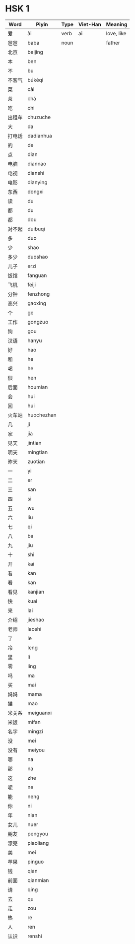 # HSK 1

| Word   | Piyin      | Type | Viet-Han | Meaning    |
| ------ | ---------- | ---- | -------- | ---------- |
| 爱     | ài         | verb | ai       | love, like |
| 爸爸   | baba       | noun |          | father     |
| 北京   | beijing    |      |          |            |
| 本     | ben        |      |          |            |
| 不     | bu         |      |          |            |
| 不客气 | búkèqì     |      |          |            |
| 菜     | cài        |      |          |            |
| 茶     | chá        |      |          |            |
| 吃     | chi        |      |          |            |
| 出租车 | chuzuche   |      |          |            |
| 大     | da         |      |          |            |
| 打电话 | dadianhua  |      |          |            |
| 的     | de         |      |          |            |
| 点     | dian       |      |          |            |
| 电脑   | diannao    |      |          |            |
| 电视   | dianshi    |      |          |            |
| 电影   | dianying   |      |          |            |
| 东西   | dongxi     |      |          |            |
| 读     | du         |      |          |            |
| 都     | du         |      |          |            |
| 都     | dou        |      |          |            |
| 对不起 | duibuqi    |      |          |            |
| 多     | duo        |      |          |            |
| 少     | shao       |      |          |            |
| 多少   | duoshao    |      |          |            |
| 儿子   | erzi       |      |          |            |
| 饭馆   | fanguan    |      |          |            |
| 飞机   | feiji      |      |          |            |
| 分钟   | fenzhong   |      |          |            |
| 高兴   | gaoxing    |      |          |            |
| 个     | ge         |      |          |            |
| 工作   | gongzuo    |      |          |            |
| 狗     | gou        |      |          |            |
| 汉语   | hanyu      |      |          |            |
| 好     | hao        |      |          |            |
| 和     | he         |      |          |            |
| 喝     | he         |      |          |            |
| 很     | hen        |      |          |            |
| 后面   | houmian    |      |          |            |
| 会     | hui        |      |          |            |
| 回     | hui        |      |          |            |
| 火车站 | huochezhan |      |          |            |
| 几     | ji         |      |          |            |
| 家     | jia        |      |          |            |
| 见天   | jintian    |      |          |            |
| 明天   | mingtian   |      |          |            |
| 昨天   | zuotian    |      |          |            |
| 一     | yi         |      |          |            |
| 二     | er         |      |          |            |
| 三     | san        |      |          |            |
| 四     | si         |      |          |            |
| 五     | wu         |      |          |            |
| 六     | liu        |      |          |            |
| 七     | qi         |      |          |            |
| 八     | ba         |      |          |            |
| 九     | jiu        |      |          |            |
| 十     | shi        |      |          |            |
| 开     | kai        |      |          |            |
| 看     | kan        |      |          |            |
| 看     | kan        |      |          |            |
| 看见   | kanjian    |      |          |            |
| 快     | kuai       |      |          |            |
| 来     | lai        |      |          |            |
| 介绍   | jieshao    |      |          |            |
| 老师   | laoshi     |      |          |            |
| 了     | le         |      |          |            |
| 冷     | leng       |      |          |            |
| 里     | li         |      |          |            |
| 零     | ling       |      |          |            |
| 吗     | ma         |      |          |            |
| 买     | mai        |      |          |            |
| 妈妈   | mama       |      |          |            |
| 猫     | mao        |      |          |            |
| 米关系 | meiguanxi  |      |          |            |
| 米饭   | mifan      |      |          |            |
| 名字   | mingzi     |      |          |            |
| 没     | mei        |      |          |            |
| 没有   | meiyou     |      |          |            |
| 哪     | na         |      |          |            |
| 那     | na         |      |          |            |
| 这     | zhe        |      |          |            |
| 呢     | ne         |      |          |            |
| 能     | neng       |      |          |            |
| 你     | ni         |      |          |            |
| 年     | nian       |      |          |            |
| 女儿   | nuer       |      |          |            |
| 朋友   | pengyou    |      |          |            |
| 漂亮   | piaoliang  |      |          |            |
| 美     | mei        |      |          |            |
| 苹果   | pinguo     |      |          |            |
| 钱     | qian       |      |          |            |
| 前面   | qianmian   |      |          |            |
| 请     | qing       |      |          |            |
| 去     | qu         |      |          |            |
| 走     | zou        |      |          |            |
| 热     | re         |      |          |            |
| 人     | ren        |      |          |            |
| 认识   | renshi     |      |          |            |
|        |            |      |          |            |
|        |            |      |          |            |
|        |            |      |          |            |
|        |            |      |          |            |
|        |            |      |          |            |
|        |            |      |          |            |
|        |            |      |          |            |
|        |            |      |          |            |
|        |            |      |          |            |
|        |            |      |          |            |
|        |            |      |          |            |
|        |            |      |          |            |
|        |            |      |          |            |
|        |            |      |          |            |
|        |            |      |          |            |
|        |            |      |          |            |
|        |            |      |          |            |
|        |            |      |          |            |
|        |            |      |          |            |
|        |            |      |          |            |
|        |            |      |          |            |
|        |            |      |          |            |
|        |            |      |          |            |
|        |            |      |          |            |
|        |            |      |          |            |
|        |            |      |          |            |
|        |            |      |          |            |
|        |            |      |          |            |
|        |            |      |          |            |
|        |            |      |          |            |
|        |            |      |          |            |
|        |            |      |          |            |
|        |            |      |          |            |
|        |            |      |          |            |
|        |            |      |          |            |
|        |            |      |          |            |
|        |            |      |          |            |
|        |            |      |          |            |
|        |            |      |          |            |
|        |            |      |          |            |
|        |            |      |          |            |
|        |            |      |          |            |
|        |            |      |          |            |
|        |            |      |          |            |
|        |            |      |          |            |
|        |            |      |          |            |
|        |            |      |          |            |
|        |            |      |          |            |
|        |            |      |          |            |
|        |            |      |          |            |
|        |            |      |          |            |
|        |            |      |          |            |
|        |            |      |          |            |
|        |            |      |          |            |
|        |            |      |          |            |
|        |            |      |          |            |
|        |            |      |          |            |
|        |            |      |          |            |
|        |            |      |          |            |
|        |            |      |          |            |
|        |            |      |          |            |
|        |            |      |          |            |
|        |            |      |          |            |
|        |            |      |          |            |
|        |            |      |          |            |
|        |            |      |          |            |
|        |            |      |          |            |
|        |            |      |          |            |
|        |            |      |          |            |
|        |            |      |          |            |
|        |            |      |          |            |
|        |            |      |          |            |
|        |            |      |          |            |
|        |            |      |          |            |
|        |            |      |          |            |
|        |            |      |          |            |
|        |            |      |          |            |
|        |            |      |          |            |
|        |            |      |          |            |
|        |            |      |          |            |
|        |            |      |          |            |
|        |            |      |          |            |
|        |            |      |          |            |
|        |            |      |          |            |
|        |            |      |          |            |
|        |            |      |          |            |
|        |            |      |          |            |
|        |            |      |          |            |
|        |            |      |          |            |
|        |            |      |          |            |
|        |            |      |          |            |
|        |            |      |          |            |
|        |            |      |          |            |
|        |            |      |          |            |
|        |            |      |          |            |
|        |            |      |          |            |
|        |            |      |          |            |
|        |            |      |          |            |
|        |            |      |          |            |
|        |            |      |          |            |
|        |            |      |          |            |
|        |            |      |          |            |
|        |            |      |          |            |
|        |            |      |          |            |
|        |            |      |          |            |
|        |            |      |          |            |
|        |            |      |          |            |
|        |            |      |          |            |
|        |            |      |          |            |
|        |            |      |          |            |
|        |            |      |          |            |
|        |            |      |          |            |
|        |            |      |          |            |
|        |            |      |          |            |
|        |            |      |          |            |
|        |            |      |          |            |
|        |            |      |          |            |
|        |            |      |          |            |
|        |            |      |          |            |
|        |            |      |          |            |
|        |            |      |          |            |
|        |            |      |          |            |
|        |            |      |          |            |
|        |            |      |          |            |
|        |            |      |          |            |
|        |            |      |          |            |
|        |            |      |          |            |
|        |            |      |          |            |
|        |            |      |          |            |
|        |            |      |          |            |
|        |            |      |          |            |
|        |            |      |          |            |
|        |            |      |          |            |
|        |            |      |          |            |
|        |            |      |          |            |
|        |            |      |          |            |
|        |            |      |          |            |
|        |            |      |          |            |
|        |            |      |          |            |
|        |            |      |          |            |
|        |            |      |          |            |
|        |            |      |          |            |
|        |            |      |          |            |
|        |            |      |          |            |
|        |            |      |          |            |
|        |            |      |          |            |
|        |            |      |          |            |
|        |            |      |          |            |
|        |            |      |          |            |
|        |            |      |          |            |
|        |            |      |          |            |
|        |            |      |          |            |
|        |            |      |          |            |
|        |            |      |          |            |
|        |            |      |          |            |
|        |            |      |          |            |
|        |            |      |          |            |
|        |            |      |          |            |
|        |            |      |          |            |
|        |            |      |          |            |
|        |            |      |          |            |
|        |            |      |          |            |
|        |            |      |          |            |
|        |            |      |          |            |
|        |            |      |          |            |
|        |            |      |          |            |
|        |            |      |          |            |
|        |            |      |          |            |
|        |            |      |          |            |
|        |            |      |          |            |
|        |            |      |          |            |
|        |            |      |          |            |
|        |            |      |          |            |
|        |            |      |          |            |
|        |            |      |          |            |
|        |            |      |          |            |
|        |            |      |          |            |
|        |            |      |          |            |
|        |            |      |          |            |
|        |            |      |          |            |
|        |            |      |          |            |
|        |            |      |          |            |
|        |            |      |          |            |
|        |            |      |          |            |
|        |            |      |          |            |
|        |            |      |          |            |
|        |            |      |          |            |
|        |            |      |          |            |
|        |            |      |          |            |
|        |            |      |          |            |
|        |            |      |          |            |
|        |            |      |          |            |
|        |            |      |          |            |
|        |            |      |          |            |
|        |            |      |          |            |
|        |            |      |          |            |
|        |            |      |          |            |
|        |            |      |          |            |
|        |            |      |          |            |
|        |            |      |          |            |
|        |            |      |          |            |
|        |            |      |          |            |
|        |            |      |          |            |
|        |            |      |          |            |
|        |            |      |          |            |
|        |            |      |          |            |
|        |            |      |          |            |
|        |            |      |          |            |
|        |            |      |          |            |
|        |            |      |          |            |
|        |            |      |          |            |
|        |            |      |          |            |
|        |            |      |          |            |
|        |            |      |          |            |
|        |            |      |          |            |
|        |            |      |          |            |
|        |            |      |          |            |
|        |            |      |          |            |
|        |            |      |          |            |
|        |            |      |          |            |
|        |            |      |          |            |
|        |            |      |          |            |
|        |            |      |          |            |
|        |            |      |          |            |
|        |            |      |          |            |
|        |            |      |          |            |
|        |            |      |          |            |
|        |            |      |          |            |
|        |            |      |          |            |
|        |            |      |          |            |
|        |            |      |          |            |
|        |            |      |          |            |
|        |            |      |          |            |
|        |            |      |          |            |
|        |            |      |          |            |
|        |            |      |          |            |
|        |            |      |          |            |
|        |            |      |          |            |
|        |            |      |          |            |
|        |            |      |          |            |
|        |            |      |          |            |
|        |            |      |          |            |
|        |            |      |          |            |
|        |            |      |          |            |
|        |            |      |          |            |
|        |            |      |          |            |
|        |            |      |          |            |
|        |            |      |          |            |
|        |            |      |          |            |
|        |            |      |          |            |
|        |            |      |          |            |
|        |            |      |          |            |
|        |            |      |          |            |
|        |            |      |          |            |
|        |            |      |          |            |
|        |            |      |          |            |
|        |            |      |          |            |
|        |            |      |          |            |
|        |            |      |          |            |
